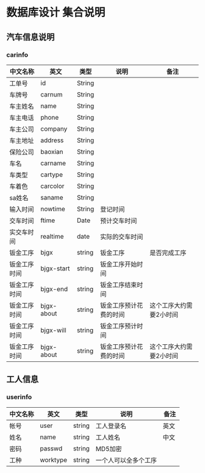 # 数据库设计 集合说明

## 汽车信息说明

### carinfo

| 中文名称 | 英文 | 类型 | 说明 | 备注 |
|---------|------|------|------|-----|
| 工单号   | id |  String |  |  |
| 车牌号 | carnum | String |  |  |
| 车主姓名 | name | String |   |   |
| 车主电话 | phone| String  | |  | 
| 车主公司 | company | String |  |  |
| 车主地址 | address | String |  |  |
| 保险公司 | baoxian | String |  |  |
| 车名     | carname | String |  |  |
| 车类型   | cartype | String |  |  |
| 车着色   | carcolor | String|  |  |
| sa姓名   | saname | String |   |  |
| 输入时间 | nowtime | String | 登记时间 |  |
| 交车时间 | ftime  |  Date | 预计交车时间 |  |
| 实交车时间 | realtime | date | 实际的交车时间 |  |
| 钣金工序 | bjgx | string | 钣金工序 | 是否完成工序 |
| 钣金工序时间 | bjgx-start | string | 钣金工序开始时间 |  |
| 钣金工序时间 | bjgx-end | string | 钣金工序结束时间 |  |
| 钣金工序时间 | bjgx-about | string | 钣金工序预计花费的时间 | 这个工序大约需要2小时间 |
| 钣金工序时间 | bjgx-will | string | 钣金工序预计时间 |  |
| 钣金工序时间 | bjgx-about | string | 钣金工序预计花费的时间 | 这个工序大约需要2小时间 |





## 工人信息

### userinfo

| 中文名称 | 英文 | 类型 | 说明 | 备注 |
|---------|------|------|------|-----|
| 帐号    | user  | string | 工人登录名  | 英文  |
| 姓名    | name  | string | 工人姓名  | 中文 |
| 密码    | passwd | string | MD5加密 |  |
| 工种    | worktype | string | 一个人可以全多个工序 |   |
